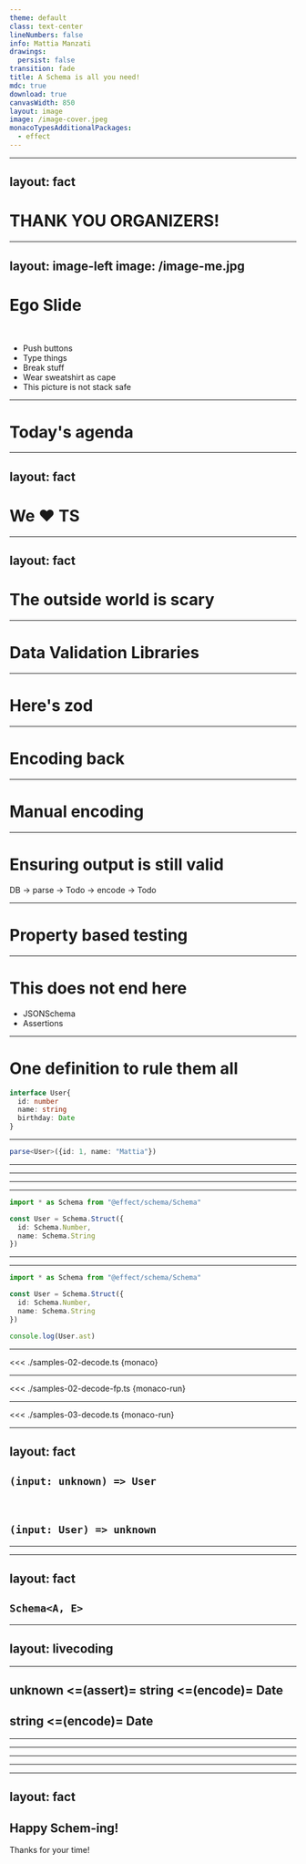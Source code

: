 ```yaml
---
theme: default
class: text-center
lineNumbers: false
info: Mattia Manzati
drawings:
  persist: false
transition: fade
title: A Schema is all you need!
mdc: true
download: true
canvasWidth: 850
layout: image
image: /image-cover.jpeg
monacoTypesAdditionalPackages:
  - effect
---
```



---
layout: fact
---

# THANK YOU ORGANIZERS!


---
layout: image-left
image: /image-me.jpg
---

# Ego Slide
<br/>

- Push buttons
- Type things
- Break stuff
- Wear sweatshirt as cape
- This picture is not stack safe

---

# Today's agenda


---
layout: fact
---

# We ❤️ TS 

<!--
I do not need to convince you that types are great.
Maybe we took few years to realize that, but thanks to tools like TypeScript that brought a type system into JavaScript, we were able to step up our codebases and finally build production grade applications in JavaScript.

And the more the typings are well written and strict, the more our code becames robust, and we can develop our application based on some assumptions of how data is defined.
-->

---
layout: fact
---

# The outside world is scary

<!--
Unfortunately eventually we reach a point were we cannot make strict type definitions anymore.

Our application eventually may reach the outside world for data, and as soon we do that, every assumption made while defining our strict types at compile time goes away.

And this is not restricted to interacting with network APIs, this applies as well when you have to fetch data back from some kind of storage.

Even though we may manage the storage of our application ourself, are we sure that the data we persist has'nt been corrupted or is somehow incompatible with our newest application update?
-->

---

# Data Validation Libraries

<!--
A lot of libraries exists out there to solve this problem, let's say zod for example.

Given any unknown data that may come from the wire or the storage, they perform validation and ensure the shape of the data is exactly the one we expect.

Sure those libraries are an additional dependency, but they make our application definitely more robust and less prone to failures due to malformed inputs.
-->

---

# Here's zod

<!--
So let's say you decide to use zod, now your code will look like something like this.

You'll notice that to avoid defining twice the shape of the data most of validation libraries take advantage of TypeScript's infer to derive the typescript types from a runtime definition.

And that is because to perform validation we need a runtime function to do that, and since typescript's type get compiled away, we need to use a javascript value as source of defining the data shape.
-->

---

# Encoding back

<!--
So what happens now that we have validated our incoming API data?

Seems odd, but most of the time you fetch something from the storage, you'll have eventually to write it back with updated data.

Let's just think at all of those edit screens in our application where the user fetches for a resources, changes a field, and saves it back.

-->

---

# Manual encoding

<!--
Unfortunately, performing encoding is out of scope for most data validation libraries. 
Sure, they only focus on input validation!

So we need to write additional code that given our data, produces back something that has the shape accepted by our storage or APIs.

Now the resulting code won't be clean and small code as before, but hey, it works! So why should we bother about it?
-->
---

# Ensuring output is still valid

DB -> parse -> Todo -> encode -> Todo

<!--
Well, maybe we should care about it.

If we are reading data from the storage, updating it, and then encoding it back, we need to ensure that given any data, we are able to persist it again.

This may seem trivial, but we basically have added a cost of defining manually a function that performs the same work of validation but in the other way back.

This function is one of the critical point of our application, doing it wrong may result in unexpected user data loss.
-->

---

# Property based testing

<!--
One way of being sure that we succefully implemented that encode function is through something called "property based testing", where instead of testing a function with a given user value, we describe the properties we expect from that encode function.

Defining the property we want is pretty easy, we want that given User value we are able to encode it, and then restore it again from the encoded version.

But unfortunately to use property based testing frameworks we need to instruct them how to generate valid user objects in the first place.
-->

---

# This does not end here
- JSONSchema
- Assertions

<!--
We're stuck in a loop. 

To safely test and be sure that we can parse and encode back data, we need information about how data is structured.

This whole mess is kinda absurd, because we know how the data is shaped, so dont you feel that maybe there's a better way to solve this rather then repeating ourself three or even more times?
-->

---

# One definition to rule them all

```ts
interface User{
  id: number
  name: string
  birthday: Date
}
```

<!--
Let's go back to the drawing board.

The problem here is that we are basically considering three problems related to data as three complitely different problems, each one solved by a different library.

So maybe we should move to a schema-centric definition, and derive everything from that?
-->

---

```ts
parse<User>({id: 1, name: "Mattia"})
```

<!--
It would be kind-awesome to be able to directly use and inspect our types, but again we can't as they get removed upon compilation.

We need to construct some kind of value, like an object, that can be used instead of our type.

The problem here becomes how can we encode such data structure, there may be thousand of types out there, but turns out the solution was always just under our nose.
-->

---

<!--
Our applications are built in TypeScript, so our objective is being able to fully describe with a runtime value a TypeScript type right?

So maybe we should just use the same structure as TypeScript's AST to define internally our schema!
-->

---

<!--
And this is exactly the key point that makes in my opinion @effect/schema the best solution for defining and using schemas in TypeScript.

Effect/schema instead of focusing on a particular problem around data, provides you with both the API to defines schemas and interpreters that will allow you to create decoding, encoding, arbitraries, json schemas and more all starting from your schema definition!
-->

---

<!--
Effect schema has been written by Giulio Canti, an amazing guy that has already worked in the past on libraries focused around data decoding/encoding.

You may already have heard of tcomb or io-ts right?

Well @effect/schema can be considered kinda of the successor of those libraries.
-->

---

```ts
import * as Schema from "@effect/schema/Schema"

const User = Schema.Struct({
  id: Schema.Number,
  name: Schema.String
})
```

<!--
Let's start with a pretty simple example to see effect/schema in action.

As you can see the APIs are pretty simple, we define the User schema by providing the set of properties and for each property we pass in the type we expect at that property.

Exactly as other libraries, you can then use the Schema.Type utility to get the inferred type for our data structure. And use it in your code.
-->

---

<!--
The list of combinators provided by schema is quite big and complete, so in my opinion it's not worth having a look at all of them,
but the documentation is comprehensive and includes all of you can think of.
-->

---

```ts {monaco-run}
import * as Schema from "@effect/schema/Schema"

const User = Schema.Struct({
  id: Schema.Number,
  name: Schema.String
})

console.log(User.ast)
```

<!--
So you may say where's the difference? 

If we try to log the value of our schema at runtime, you'll see that there is no validate or encode function in there, there is just an AST and few annotations!

This produces really clean and lightweight APIs that can be composed very easily!

And now how we go from this value to an actual function that validates our input?
-->

---

<<< ./samples-02-decode.ts {monaco}

<!--
That's easy, we call an interpreter that given our schema, produces a validator function!

This interpreter will traverse the AST and construct the validator function using the data of the AST and the annotations.

This function can then be called with your input data and will either produces a correct result or throw in case of error, just like any other data validation library.
-->

---

<<< ./samples-02-decode-fp.ts {monaco-run}

<!--
If you are a functional guy and did'nt like what I just said, forget it!

Effect Schema includes also interpreters that creates a function that instead of throwing returns an Either of a success or a failure.

That way you can create robust applications exceptions free.
-->

---

<<< ./samples-03-decode.ts {monaco-run}

<!--
The errors raised while decoding are inspectable and customizable as well!

Remember those annotations? Any schema type can be annotated with custom values, and any interpreter, like the decoding one, can use those values to provide custom experiences!

Here for example we can see that by providing an identifier annotation, the error message changes from printing the structure it expects to printing "User"!
-->

---
layout: fact
---

## `(input: unknown) => User`
<br/>

## `(input: User) => unknown`

<!--
We have seen how we can decode a value that comes from the wire and successfully get back our type.

What about the way back?

Most libraries don't allow that, but that's where effect schema shines.
-->
---

<!--
By providing our schema again to another interpreter, we can build a function that given our User it encodes back it into unknown.

But turning something into unknown is'nt quite usefull right?

I mean, if we have to send data back to some API maybe we have typings provided for those API, and using unknown where we know that instead we should have a user with and id and a name is'nt really the best.
-->

---
layout: fact
---

## `Schema<A, E>`

<!--
And that's why Schema has a second type parameter that we call the "encoded" type.

The operations that can be performed by the decode and encode interpreters of schema become then more powerful.

By knowing the AST, a schema can decode both from unknown or the encoded type.
How?
If we decodeUnknown the first step effect schema does is ensuring that the input is of the expected encoded type, and if it passes, it will then decode and trasform it in order to obtain the final expected type.
-->

---
layout: livecoding
---

<!--
Let's take a real world example. Let's say that our User has also a birthday field which is a date.

How is that date fetched from the APIs or storage? 

A date is not a JSON primitive so it is likely it is encoded as something else on the wire, and then transformed into a date.

If we take a look at the type we'll have exactly what we expect, a user with a birthday Date field.

If we look instead at the encoded type we'll see instead a string, that is because Schema.Date uses as string as encoded side.

-->

---

## unknown <=(assert)= string <=(encode)= Date
## string <=(encode)= Date

<!--
This two-step operation of asserting first and then trasforming becomes quite useful.

What if we already know for sure we have the encoded type on hand?
We can call decode to start from that.

But that becomes really useful on the encode part, because now we can perform encoding without the step of asserting unknown, and that allows to retain exactly the encoded data we were looking for.
-->

---

<!--
Now that we have for free the decoding and encoding, we can define the first rule of schemas.

Given any schema, encode and decode should be written in a way that encoding the value and decoding it back results in the initial value.

And all of the effect schema types are written and tested to ensure that this rule is satisfied, so that we will not occur in any accidental data loss in our applications.
-->

---

<!--
But again, schemas are not just for encoding and decoding values.

We can also for example derive arbitraries from a schema!

To do that, we need to first convert the schema into a FastCheck arbitrary, and then we can use fastcheck sample to get as many random samples we want!

This is very useful to seed our databases with random data, or to build mock http apis that just return dumb data!
And you can imagine that the more you make your schema definitions precise, the more the data will be like a real one!
-->

---

<!--
Or maybe we can build JSON Schemas!

If you expose some APIs maybe you'd like also to have some json schema to embed in your OpenAPI that are always up in sync with your code!

With schema it has never been more easier, guess what? You just need to call the json schema interpreter!

Additional annotations like title and description can be used to provide additional infos inside the JSON schema!
-->

---

<!--
What else? The limit is just your imagination!

What to do if a schema-to-x does not exists yet? You can build it yourself!

Since we are at a react conference, why not build one that generates forms based on a schema definition?

-->

---
layout: fact
---

## Happy Schem-ing!
Thanks for your time!
